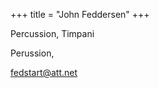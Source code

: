 +++
title = "John Feddersen"
+++

Percussion, Timpani

<!--more-->

Perussion,


fedstart@att.net



